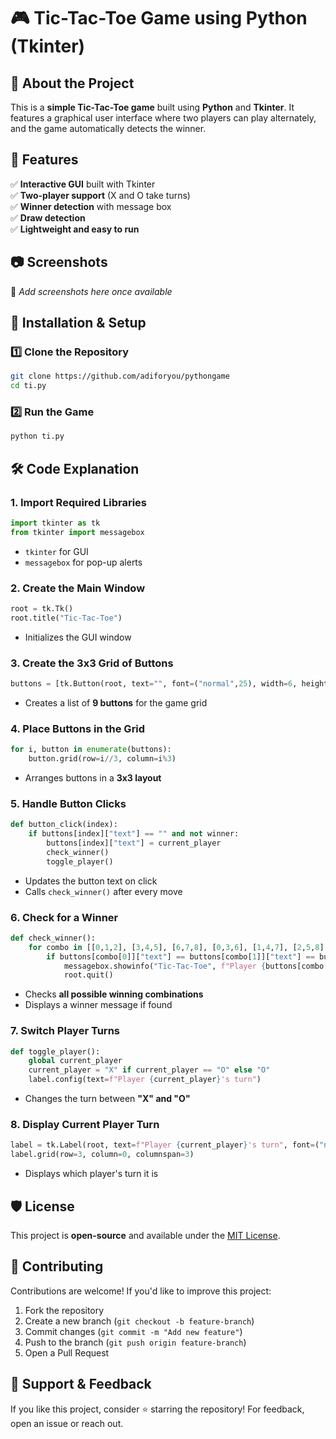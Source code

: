 # 🎮 **Tic-Tac-Toe Game using Python (Tkinter)**  

## 📝 **About the Project**  
This is a **simple Tic-Tac-Toe game** built using **Python** and **Tkinter**. It features a graphical user interface where two players can play alternately, and the game automatically detects the winner.  

## 🚀 **Features**  
✅ **Interactive GUI** built with Tkinter  
✅ **Two-player support** (X and O take turns)  
✅ **Winner detection** with message box  
✅ **Draw detection**  
✅ **Lightweight and easy to run**  

## 📷 **Screenshots**  
🔹 *Add screenshots here once available*  

## 📌 **Installation & Setup**  
### 1️⃣ **Clone the Repository**  
```bash
git clone https://github.com/adiforyou/pythongame
cd ti.py
```

### 2️⃣ **Run the Game**  
```bash
python ti.py
```

## 🛠 **Code Explanation**  
### **1. Import Required Libraries**  
```python
import tkinter as tk
from tkinter import messagebox
```
- `tkinter` for GUI  
- `messagebox` for pop-up alerts  

### **2. Create the Main Window**  
```python
root = tk.Tk()
root.title("Tic-Tac-Toe")
```
- Initializes the GUI window  

### **3. Create the 3x3 Grid of Buttons**  
```python
buttons = [tk.Button(root, text="", font=("normal",25), width=6, height=2, command=lambda i=i: button_click(i)) for i in range(9)]
```
- Creates a list of **9 buttons** for the game grid  

### **4. Place Buttons in the Grid**  
```python
for i, button in enumerate(buttons):
    button.grid(row=i//3, column=i%3)
```
- Arranges buttons in a **3x3 layout**  

### **5. Handle Button Clicks**  
```python
def button_click(index):
    if buttons[index]["text"] == "" and not winner:
        buttons[index]["text"] = current_player
        check_winner()
        toggle_player()
```
- Updates the button text on click  
- Calls `check_winner()` after every move  

### **6. Check for a Winner**  
```python
def check_winner():
    for combo in [[0,1,2], [3,4,5], [6,7,8], [0,3,6], [1,4,7], [2,5,8], [0,4,8], [2,4,6]]:
        if buttons[combo[0]]["text"] == buttons[combo[1]]["text"] == buttons[combo[2]]["text"] != "":
            messagebox.showinfo("Tic-Tac-Toe", f"Player {buttons[combo[0]]['text']} wins!")
            root.quit()
```
- Checks **all possible winning combinations**  
- Displays a winner message if found  

### **7. Switch Player Turns**  
```python
def toggle_player():
    global current_player
    current_player = "X" if current_player == "O" else "O"
    label.config(text=f"Player {current_player}'s turn")
```
- Changes the turn between **"X" and "O"**  

### **8. Display Current Player Turn**  
```python
label = tk.Label(root, text=f"Player {current_player}'s turn", font=("normal",16))
label.grid(row=3, column=0, columnspan=3)
```
- Displays which player's turn it is  

## 🛡 **License**  
This project is **open-source** and available under the [MIT License](LICENSE).  

## 🤝 **Contributing**  
Contributions are welcome! If you'd like to improve this project:  
1. Fork the repository  
2. Create a new branch (`git checkout -b feature-branch`)  
3. Commit changes (`git commit -m "Add new feature"`)  
4. Push to the branch (`git push origin feature-branch`)  
5. Open a Pull Request  

## 🌟 **Support & Feedback**  
If you like this project, consider ⭐ starring the repository! For feedback, open an issue or reach out.  

